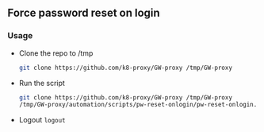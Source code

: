 ## Force password reset on login

### Usage

- Clone the repo to /tmp
  ```bash
  git clone https://github.com/k8-proxy/GW-proxy /tmp/GW-proxy
  ```

- Run the script
  ```bash
  git clone https://github.com/k8-proxy/GW-proxy /tmp/GW-proxy
  /tmp/GW-proxy/automation/scripts/pw-reset-onlogin/pw-reset-onlogin.sh
  ```

- Logout `logout`
